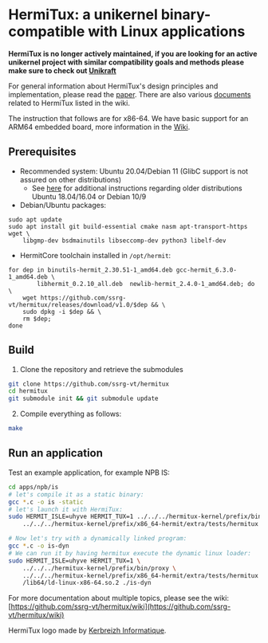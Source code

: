 # HermiTux: a unikernel binary-compatible with Linux applications

**HermiTux is no longer actively maintained, if you are looking for an active unikernel project with similar compatibility goals and methods please make sure to check out [Unikraft](https://unikraft.org/)**

For general information about HermiTux's design principles and implementation, please read the [paper](https://www.ssrg.ece.vt.edu/papers/vee2019.pdf). There are also various
[documents](https://github.com/ssrg-vt/hermitux/wiki/Documents) related to HermiTux listed in the
wiki.

The instruction that follows are for x86-64. We have basic support for an ARM64 embedded
board, more information in the [Wiki](https://github.com/ssrg-vt/hermitux/wiki/Aarch64-support).

## Prerequisites
  - Recommended system: Ubuntu 20.04/Debian 11 (GlibC support is not assured
  on other distributions)
    - See [here](https://github.com/ssrg-vt/hermitux/wiki/Old-Linux-distributions-requirements)
    for additional instructions regarding older distributions Ubuntu 18.04/16.04 or Debian 10/9 
  - Debian/Ubuntu packages:
```
sudo apt update
sudo apt install git build-essential cmake nasm apt-transport-https wget \
	libgmp-dev bsdmainutils libseccomp-dev python3 libelf-dev
```

  - HermitCore	toolchain installed in `/opt/hermit`:
```
for dep in binutils-hermit_2.30.51-1_amd64.deb gcc-hermit_6.3.0-1_amd64.deb \
        libhermit_0.2.10_all.deb  newlib-hermit_2.4.0-1_amd64.deb; do \
    wget https://github.com/ssrg-vt/hermitux/releases/download/v1.0/$dep && \
    sudo dpkg -i $dep && \
    rm $dep;
done
```

## Build

1. Clone the repository and retrieve the submodules
```bash
git clone https://github.com/ssrg-vt/hermitux
cd hermitux
git submodule init && git submodule update
```

2. Compile everything as follows:

```bash
make
```

## Run an application

Test an example application, for example NPB IS:
```bash
cd apps/npb/is
# let's compile it as a static binary:
gcc *.c -o is -static
# let's launch it with HermiTux:
sudo HERMIT_ISLE=uhyve HERMIT_TUX=1 ../../../hermitux-kernel/prefix/bin/proxy \
	../../../hermitux-kernel/prefix/x86_64-hermit/extra/tests/hermitux is

# Now let's try with a dynamically linked program:
gcc *.c -o is-dyn
# We can run it by having hermitux execute the dynamic linux loader:
sudo HERMIT_ISLE=uhyve HERMIT_TUX=1 \
	../../../hermitux-kernel/prefix/bin/proxy \
	../../../hermitux-kernel/prefix/x86_64-hermit/extra/tests/hermitux \
	/lib64/ld-linux-x86-64.so.2 ./is-dyn
```

For more documentation about multiple topics, please see the wiki:
[https://github.com/ssrg-vt/hermitux/wiki](https://github.com/ssrg-vt/hermitux/wiki)

HermiTux logo made by [Kerbreizh Informatique](https://www.kerbreizh-informatique.fr/communication/).
